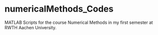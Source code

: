 # numericalMethods_Codes
MATLAB Scripts for the course Numerical Methods in my first semester at RWTH Aachen University.
